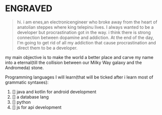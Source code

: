 # ENGRAVED

>hi. i am enes,an electronicengineer who broke away from the heart of anatolian steppes where king telepinu lives.
I always wanted to be a developer but procrastination got in the way.
i think there is strong connection between dopamine and addiction.
At the end of the day, I'm going to get rid of all my addiction that cause procrastination and direct them to be a developer.

my main objective is to make the world a better place and carve my name into a eternal(till the collision between our Milky Way galaxy and the Andromeda) stone.

Programming languages I will learn(that will be ticked after i learn most of grammatic syntaxes):

1. [] java and kotlin for android development
2. [] a database lang
3. [] python
4. [] js for api development




<!---
telepenu/telepenu is a ✨ special ✨ repository because its `README.md` (this file) appears on your GitHub profile.
You can click the Preview link to take a look at your changes.
--->
